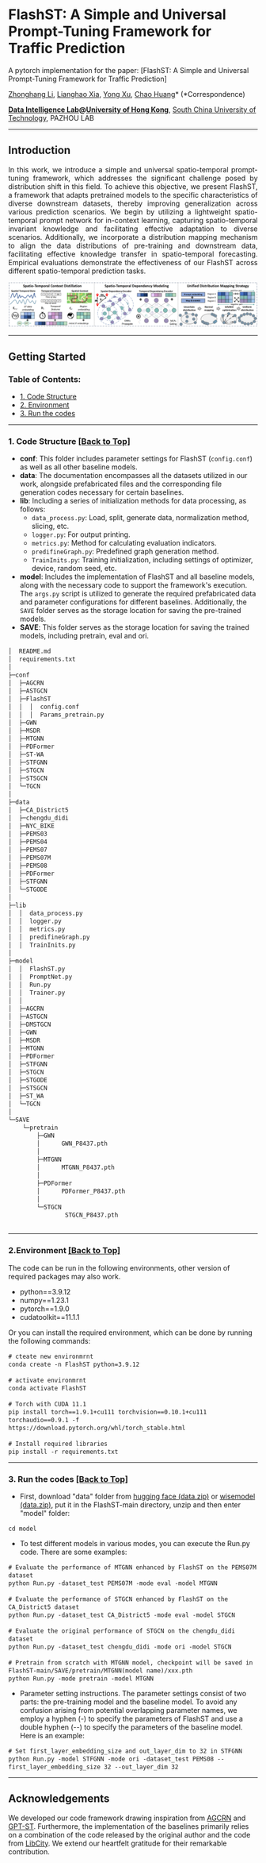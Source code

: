 # FlashST: A Simple and Universal Prompt-Tuning Framework for Traffic Prediction

A pytorch implementation for the paper: [FlashST: A Simple and Universal Prompt-Tuning Framework for Traffic Prediction]<br />  

[Zhonghang Li](https://scholar.google.com/citations?user=__9uvQkAAAAJ), [Lianghao Xia](https://akaxlh.github.io/), [Yong Xu](https://scholar.google.com/citations?user=1hx5iwEAAAAJ), [Chao Huang](https://sites.google.com/view/chaoh)* (*Correspondence)<br />  

**[Data Intelligence Lab](https://sites.google.com/view/chaoh/home)@[University of Hong Kong](https://www.hku.hk/)**, [South China University of Technology](https://www.scut.edu.cn/en/), PAZHOU LAB

-----------

## Introduction

<p style="text-align: justify">
In this work, we introduce a simple and universal spatio-temporal prompt-tuning framework, which addresses the significant challenge posed by distribution shift in this field. 
To achieve this objective, we present FlashST, a framework that adapts pretrained models to the specific characteristics of diverse downstream datasets, thereby improving generalization across various prediction scenarios.
We begin by utilizing a lightweight spatio-temporal prompt network for in-context learning, capturing spatio-temporal invariant knowledge and facilitating effective adaptation to diverse scenarios. Additionally, we incorporate a distribution mapping mechanism to align the data distributions of pre-training and downstream data, facilitating effective knowledge transfer in spatio-temporal forecasting. Empirical evaluations demonstrate the effectiveness of our FlashST across different spatio-temporal prediction tasks.

</p>

![The detailed framework of the proposed FlashST.](https://github.com/LZH-YS1998/GPT-ST_img/blob/main/FlashST.png)

-----------
<span id='Usage'/>



## Getting Started

<span id='all_catelogue'/>

### Table of Contents:
* <a href='#Code Structure'>1. Code Structure</a>
* <a href='#Environment'>2. Environment </a>
* <a href='#Run the codes'>3. Run the codes </a>

****


<span id='Code Structure'/>

### 1. Code Structure <a href='#all_catelogue'>[Back to Top]</a>


* **conf**: This folder includes parameter settings for FlashST (`config.conf`) as well as all other baseline models.
* **data**: The documentation encompasses all the datasets utilized in our work, alongside prefabricated files and the corresponding file generation codes necessary for certain baselines.
* **lib**: Including a series of initialization methods for data processing, as follows:
	* `data_process.py`: Load, split, generate data, normalization method, slicing, etc.
    * `logger.py`: For output printing.
	* `metrics.py`: Method for calculating evaluation indicators.
	* `predifineGraph.py`: Predefined graph generation method.
	* `TrainInits.py`: Training initialization, including settings of optimizer, device, random seed, etc.
* **model**: Includes the implementation of FlashST and all baseline models, along with the necessary code to support the framework's execution. The `args.py` script is utilized to generate the required prefabricated data and parameter configurations for different baselines. Additionally, the `SAVE` folder serves as the storage location for saving the pre-trained models.
* **SAVE**: This folder serves as the storage location for saving the trained models, including pretrain, eval and ori.


```
│  README.md
│  requirements.txt
│
├─conf
│  ├─AGCRN
│  ├─ASTGCN
│  ├─FlashST
│  │  │  config.conf
│  │  │  Params_pretrain.py
│  ├─GWN
│  ├─MSDR
│  ├─MTGNN
│  ├─PDFormer
│  ├─ST-WA
│  ├─STFGNN
│  ├─STGCN
│  ├─STSGCN
│  └─TGCN
│
├─data
│  ├─CA_District5
│  ├─chengdu_didi
│  ├─NYC_BIKE
│  ├─PEMS03
│  ├─PEMS04
│  ├─PEMS07
│  ├─PEMS07M
│  ├─PEMS08
│  ├─PDFormer
│  ├─STFGNN
│  └─STGODE
│
├─lib
│  │  data_process.py
│  │  logger.py
│  │  metrics.py
│  │  predifineGraph.py
│  │  TrainInits.py
│
├─model
│  │  FlashST.py
│  │  PromptNet.py
│  │  Run.py
│  │  Trainer.py
│  │
│  ├─AGCRN
│  ├─ASTGCN
│  ├─DMSTGCN
│  ├─GWN
│  ├─MSDR
│  ├─MTGNN
│  ├─PDFormer
│  ├─STFGNN
│  ├─STGCN
│  ├─STGODE
│  ├─STSGCN
│  ├─ST_WA
│  └─TGCN
│
└─SAVE
    └─pretrain
        ├─GWN
        │      GWN_P8437.pth
        │
        ├─MTGNN
        │      MTGNN_P8437.pth
        │
        ├─PDFormer
        │      PDFormer_P8437.pth
        │
        └─STGCN
                STGCN_P8437.pth
            
```

---------

<span id='Environment'/>

### 2.Environment <a href='#all_catelogue'>[Back to Top]</a>
The code can be run in the following environments, other version of required packages may also work.
* python==3.9.12
* numpy==1.23.1
* pytorch==1.9.0
* cudatoolkit==11.1.1  

Or you can install the required environment, which can be done by running the following commands:
```
# cteate new environmrnt
conda create -n FlashST python=3.9.12

# activate environmrnt
conda activate FlashST

# Torch with CUDA 11.1
pip install torch==1.9.1+cu111 torchvision==0.10.1+cu111 torchaudio==0.9.1 -f https://download.pytorch.org/whl/torch_stable.html

# Install required libraries
pip install -r requirements.txt
```

---------

<span id='Run the codes'/>

### 3. Run the codes <a href='#all_catelogue'>[Back to Top]</a>

* First, download "data" folder from [hugging face (data.zip)](https://huggingface.co/datasets/bjdwh/FlashST-DATA/tree/main) or [wisemodel (data.zip)](https://wisemodel.cn/datasets/BJDWH/FlashST-data/file), put it in the FlashST-main directory, unzip and then enter "model" folder:
```
cd model
```
* To test different models in various modes, you can execute the Run.py code. There are some examples:
```
# Evaluate the performance of MTGNN enhanced by FlashST on the PEMS07M dataset
python Run.py -dataset_test PEMS07M -mode eval -model MTGNN

# Evaluate the performance of STGCN enhanced by FlashST on the CA_District5 dataset
python Run.py -dataset_test CA_District5 -mode eval -model STGCN

# Evaluate the original performance of STGCN on the chengdu_didi dataset
python Run.py -dataset_test chengdu_didi -mode ori -model STGCN

# Pretrain from scratch with MTGNN model, checkpoint will be saved in FlashST-main/SAVE/pretrain/MTGNN(model name)/xxx.pth
python Run.py -mode pretrain -model MTGNN
```

* Parameter setting instructions. The parameter settings consist of two parts: the pre-training model and the baseline model. To avoid any confusion arising from potential overlapping parameter names, we employ a hyphen (-) to specify the parameters of FlashST and use a double hyphen (--) to specify the parameters of the baseline model. Here is an example:
```
# Set first_layer_embedding_size and out_layer_dim to 32 in STFGNN
python Run.py -model STFGNN -mode ori -dataset_test PEMS08 --first_layer_embedding_size 32 --out_layer_dim 32
```

---------


<!-- ## Citation

If you find UrbanGPT useful in your research or applications, please kindly cite:

```
@misc{li2024urbangpt,
      title={UrbanGPT: Spatio-Temporal Large Language Models}, 
      author={Zhonghang Li and Lianghao Xia and Jiabin Tang and Yong Xu and Lei Shi and Long Xia and Dawei Yin and Chao Huang},
      year={2024},
      eprint={2403.00813},
      archivePrefix={arXiv},
      primaryClass={cs.CL}
}
```
---------
-->

## Acknowledgements
We developed our code framework drawing inspiration from [AGCRN](https://github.com/LeiBAI/AGCRN) and [GPT-ST](https://github.com/HKUDS/GPT-ST). Furthermore, the implementation of the baselines primarily relies on a combination of the code released by the original author and the code from [LibCity](https://github.com/LibCity/Bigscity-LibCity). We extend our heartfelt gratitude for their remarkable contribution.